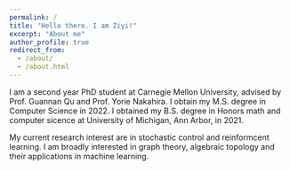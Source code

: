 ```yaml
---
permalink: /
title: "Hello there. I am Ziyi!"
excerpt: "About me"
author_profile: true
redirect_from: 
  - /about/
  - /about.html
---
```


I am a second year PhD student at Carnegie Mellon University, advised by Prof. Guannan Qu and Prof. Yorie Nakahira. I obtain my M.S. degree in Computer Science in 2022. I obtained my B.S. degree in Honors math and computer sicence at University of Michigan, Ann Arbor, in 2021. 

My current research interest are in stochastic control and reinformcent learning. I am broadly interested in graph theory, algebraic topology and their applications in machine learning. 

